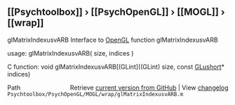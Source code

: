 ## [[Psychtoolbox]] &#8250; [[PsychOpenGL]] &#8250; [[MOGL]] &#8250; [[wrap]]

glMatrixIndexusvARB  Interface to [OpenGL](OpenGL) function glMatrixIndexusvARB  
  
usage:  glMatrixIndexusvARB( size, indices )  
  
C function:  void glMatrixIndexusvARB[(GLint]((GLint) size, const [GLushort](GLushort)\* indices)  




<div class="code_header" style="text-align:right;">
  <span style="float:left;">Path&nbsp;&nbsp;</span> <span class="counter">Retrieve <a href=
  "https://raw.github.com/Psychtoolbox-3/Psychtoolbox-3/beta/Psychtoolbox/PsychOpenGL/MOGL/wrap/glMatrixIndexusvARB.m">current version from GitHub</a> | View <a href=
  "https://github.com/Psychtoolbox-3/Psychtoolbox-3/commits/beta/Psychtoolbox/PsychOpenGL/MOGL/wrap/glMatrixIndexusvARB.m">changelog</a></span>
</div>
<div class="code">
  <code>Psychtoolbox/PsychOpenGL/MOGL/wrap/glMatrixIndexusvARB.m</code>
</div>

